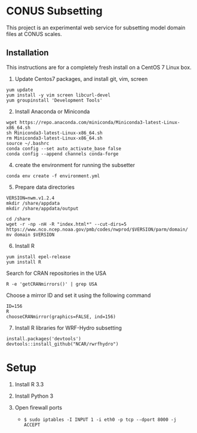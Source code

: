 # CONUS Subsetting

This project is an experimental web service for subsetting model domain files at CONUS scales.

## Installation

This instructions are for a completely fresh install on a CentOS 7 Linux box.

1. Update Centos7 packages, and install git, vim, screen
```
yum update
yum install -y vim screen libcurl-devel
yum groupinstall 'Development Tools'
```

2. Install Anaconda or Miniconda
```
wget https://repo.anaconda.com/miniconda/Miniconda3-latest-Linux-x86_64.sh
sh Miniconda3-latest-Linux-x86_64.sh
rm Miniconda3-latest-Linux-x86_64.sh
source ~/.bashrc
conda config --set auto_activate_base false
conda config --append channels conda-forge
```

4. create the environment for running the subsetter
```
conda env create -f environment.yml
```

5. Prepare data directories
```
VERSION=nwm.v1.2.4
mkdir /share/appdata
mkdir /share/appdata/output 

cd /share
wget -r -np -nH -R "index.html*" --cut-dirs=5 https://www.nco.ncep.noaa.gov/pmb/codes/nwprod/$VERSION/parm/domain/
mv domain $VERSION
```

6. Install R 
```
yum install epel-release
yum install R
```

Search for CRAN repositories in the USA
```
R -e 'getCRANmirrors()' | grep USA
```

Choose a mirror ID and set it using the following command
```
ID=156
R
chooseCRANmirror(graphics=FALSE, ind=156)
```

7. Install R libraries for WRF-Hydro subsetting
```
install.packages('devtools')
devtools::install_github("NCAR/rwrfhydro")
```

# Setup

1. Install R 3.3

2. Install Python 3

3. Open firewall ports
   - `$ sudo iptables -I INPUT 1 -i eth0 -p tcp --dport 8000 -j ACCEPT`


